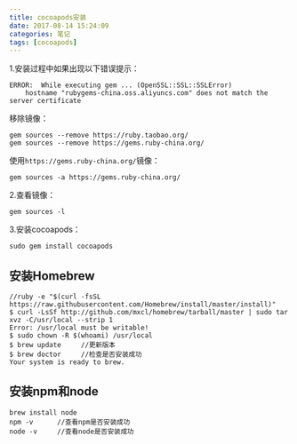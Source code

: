 ```yaml
---
title: cocoapods安装
date: 2017-08-14 15:24:09
categories: 笔记
tags: [cocoapods]
---
```


1.安装过程中如果出现以下错误提示：
```
ERROR:  While executing gem ... (OpenSSL::SSL::SSLError)
    hostname "rubygems-china.oss.aliyuncs.com" does not match the server certificate
```
<!--more-->
移除镜像：
```
gem sources --remove https://ruby.taobao.org/
gem sources --remove https://gems.ruby-china.org/
```

使用`https://gems.ruby-china.org/`镜像：
```
gem sources -a https://gems.ruby-china.org/
```

2.查看镜像：
```
gem sources -l
```

3.安装cocoapods：
```
sudo gem install cocoapods
```

## 安装Homebrew
```
//ruby -e "$(curl -fsSL https://raw.githubusercontent.com/Homebrew/install/master/install)"
$ curl -LsSf http://github.com/mxcl/homebrew/tarball/master | sudo tar xvz -C/usr/local --strip 1
Error: /usr/local must be writable!
$ sudo chown -R $(whoami) /usr/local
$ brew update     //更新版本
$ brew doctor     //检查是否安装成功
Your system is ready to brew.
```

## 安装npm和node
```
brew install node
npm -v      //查看npm是否安装成功
node -v     //查看node是否安装成功
```
